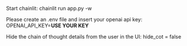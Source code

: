 Start chainlit: chainlit run app.py -w

Please create an .env file and insert your openai api key:
OPENAI_API_KEY=**USE YOUR KEY**

Hide the chain of thought details from the user in the UI:
hide_cot = false